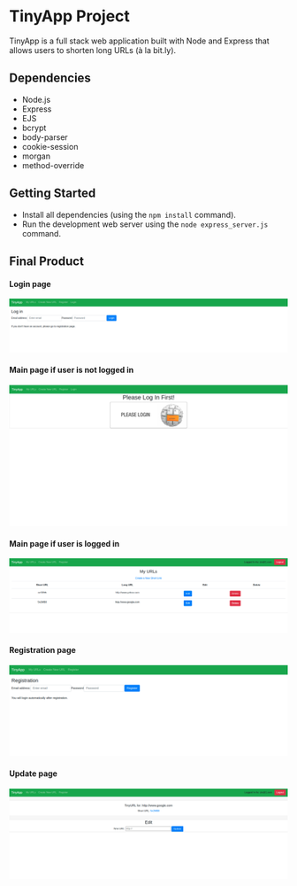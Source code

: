 # TinyApp Project

TinyApp is a full stack web application built with Node and Express that allows users to shorten long URLs (à la bit.ly).


## Dependencies

- Node.js
- Express
- EJS
- bcrypt
- body-parser
- cookie-session
- morgan
- method-override

## Getting Started

- Install all dependencies (using the `npm install` command).
- Run the development web server using the `node express_server.js` command.

## Final Product

#### Login page
!["Screenshot of login page"](https://github.com/Zio7711/tinyapp/blob/master/docs/loginPage.png?raw=true)

#### Main page if user is not logged in
!["Screenshot of main page if user is not logged in"](https://github.com/Zio7711/tinyapp/blob/master/docs/loginWarning.png?raw=true)

#### Main page if user is logged in
!["Screenshot of main page if user is logged in"](https://github.com/Zio7711/tinyapp/blob/master/docs/mainPage.png?raw=true)

#### Registration page
!["Screenshot of registration page"](https://github.com/Zio7711/tinyapp/blob/master/docs/registrationPage.png?raw=true)

#### Update page
!["Screenshot of the update page"](https://github.com/Zio7711/tinyapp/blob/master/docs/updateURL.png?raw=true)
